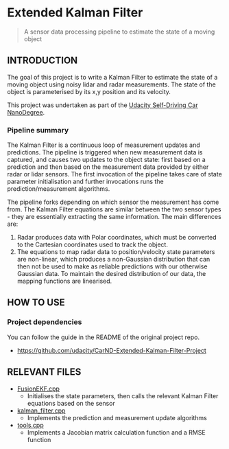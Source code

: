 # Extended Kalman Filter
> A sensor data processing pipeline to estimate the state of a moving object

## INTRODUCTION
The goal of this project is to write a Kalman Filter to estimate the state of a moving object using noisy lidar and radar measurements. The state of the object is parameterised by its x,y position and its velocity.

This project was undertaken as part of the [Udacity Self-Driving Car NanoDegree](https://eu.udacity.com/course/self-driving-car-engineer-nanodegree--nd013).

### Pipeline summary
The Kalman Filter is a continuous loop of measurement updates and predictions. The pipeline is triggered when new measurement data is captured, and causes two updates to the object state: first based on a prediction and then based on the measurement data provided by either radar or lidar sensors. The first invocation of the pipeline takes care of state parameter initialisation and further invocations runs the prediction/measurement algorithms.

The pipeline forks depending on which sensor the measurement has come from. The Kalman Filter equations are similar between the two sensor types - they are essentially extracting the same information. The main differences are:
1. Radar produces data with Polar coordinates, which must be converted to the Cartesian coordinates used to track the object.
2. The equations to map radar data to position/velocity state parameters are non-linear, which produces a non-Gaussian distribution that can then not be used to make as reliable predictions with our otherwise Gaussian data. To maintain the desired distribution of our data, the mapping functions are linearised.

## HOW TO USE
### Project dependencies
You can follow the guide in the README of the original project repo.
* https://github.com/udacity/CarND-Extended-Kalman-Filter-Project

## RELEVANT FILES
* [FusionEKF.cpp](src/FusionEKF.cpp)
  * Initialises the state parameters, then calls the relevant Kalman Filter equations based on the sensor
* [kalman_filter.cpp](src/kalman_filter.cpp)
  * Implements the prediction and measurement update algorithms
* [tools.cpp](src/tools.cpp)
  * Implements a Jacobian matrix calculation function and a RMSE function
